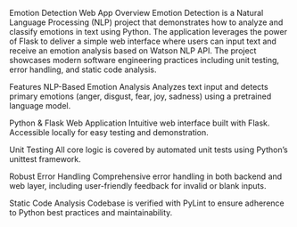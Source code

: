 Emotion Detection Web App
Overview
Emotion Detection is a Natural Language Processing (NLP) project that demonstrates how to analyze and classify emotions in text using Python. The application leverages the power of Flask to deliver a simple web interface where users can input text and receive an emotion analysis based on Watson NLP API. The project showcases modern software engineering practices including unit testing, error handling, and static code analysis.

Features
NLP-Based Emotion Analysis
Analyzes text input and detects primary emotions (anger, disgust, fear, joy, sadness) using a pretrained language model.

Python & Flask Web Application
Intuitive web interface built with Flask. Accessible locally for easy testing and demonstration.

Unit Testing
All core logic is covered by automated unit tests using Python’s unittest framework.

Robust Error Handling
Comprehensive error handling in both backend and web layer, including user-friendly feedback for invalid or blank inputs.

Static Code Analysis
Codebase is verified with PyLint to ensure adherence to Python best practices and maintainability.
